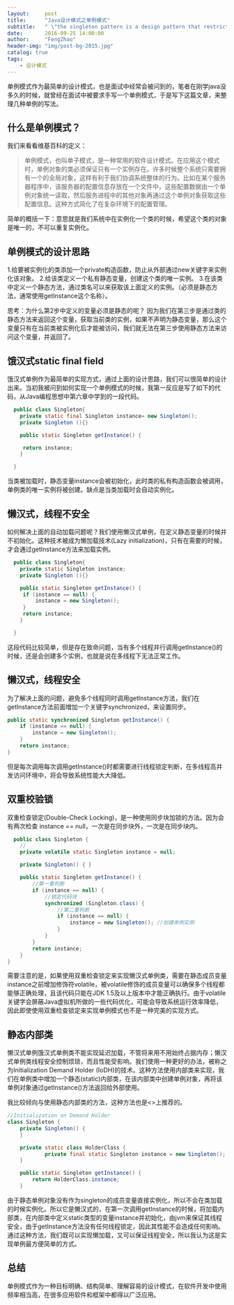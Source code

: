 ```yaml
---
layout:     post
title:      "Java设计模式之单例模式"
subtitle:   " \"the singleton pattern is a design pattern that restricts the instantiation of a class to one object.\""
date:       2016-09-25 14:00:00
author:     "FengZhao"
header-img: "img/post-bg-2015.jpg"
catalog: true
tags:
    - 设计模式
---
```

单例模式作为最简单的设计模式，也是面试中经常会被问到的，笔者在刚学java没多久的时候，就曾经在面试中被要求手写一个单例模式，于是写下这篇文章，来整理几种单例的写法。

## 什么是单例模式？

我们来看看维基百科的定义：

> 单例模式，也叫单子模式，是一种常用的软件设计模式。在应用这个模式时，单例对象的类必须保证只有一个实例存在。许多时候整个系统只需要拥有一个的全局对象，这样有利于我们协调系统整体的行为。比如在某个服务器程序中，该服务器的配置信息存放在一个文件中，这些配置数据由一个单例对象统一读取，然后服务进程中的其他对象再通过这个单例对象获取这些配置信息。这种方式简化了在复杂环境下的配置管理。

简单的概括一下：意思就是我们系统中在实例化一个类的时候，希望这个类的对象是唯一的，不可以重复实例化。

## 单例模式的设计思路

1.给要被实例化的类添加一个private构造函数，防止从外部通过new关键字来实例化该对象。
2.给该类定义一个私有静态变量，创建这个类的唯一实例。
3.在该类中定义一个静态方法，通过类名可以来获取该上面定义的实例。（必须是静态方法，通常使用getInstance这个名称）。

思考：为什么第2步中定义的变量必须是静态的呢？
因为我们在第三步是通过类的静态方法来返回这个变量，获取当前类的实例，如果不声明为静态变量，那么这个变量只有在当前类被实例化后才能被访问，我们就无法在第三步使用静态方法来访问这个变量，并返回了。

## 饿汉式static final field

饿汉式单例作为最简单的实现方式，通过上面的设计思路，我们可以很简单的设计出来。当初我被问到如何实现一个单例模式的时候，我第一反应是写了如下的代码，从Java编程思想中第六章中学到的一段代码。
```java
  public class Singleton{
    private static final Singleton instance= new Singleton();
    private Singleton (){}

    public static Singleton getInstance() {

     return instance;
    }

  }
```
当类被加载时，静态变量instance会被初始化，此时类的私有构造函数会被调用，单例类的唯一实例将被创建。缺点是当类加载时会自动实例化。



## 懒汉式，线程不安全

如何解决上面的自动加载问题呢？我们使用懒汉式单例，在定义静态变量的时候并不初始化。这种技术被成为懒加载技术(Lazy initialization)，只有在需要的时候，才会通过getInstance方法来加载实例。

```java
  public class Singleton{
    private static Singleton instance;
    private Singleton (){}

    public static Singleton getInstance() {
     if (instance == null) {
         instance = new Singleton();
     }
     return instance;
    }

  }
```
这段代码比较简单，但是存在致命问题，当有多个线程并行调用getInstance()的时候，还是会创建多个实例，也就是说在多线程下无法正常工作。

## 懒汉式，线程安全

为了解决上面的问题，避免多个线程同时调用getInstance方法，我们在getInstance方法前面增加一个关键字synchronized，来设置同步。

```java
public static synchronized Singleton getInstance() {
    if (instance == null) {
        instance = new Singleton();
    }
    return instance;
}
```
但是每次调用每次调用getInstance()时都需要进行线程锁定判断，在多线程高并发访问环境中，将会导致系统性能大大降低。

## 双重校验锁

双重检查锁定(Double-Check Locking)，是一种使用同步块加锁的方法。因为会有两次检查 instance == null，一次是在同步块外，一次是在同步块内。

```java
  public class Singleton {   
    //
    private volatile static Singleton instance = null;   

    private Singleton() { }   

    public static Singleton getInstance() {   
        //第一重判断  
        if (instance == null) {  
            //锁定代码块  
            synchronized (Singleton.class) {  
                //第二重判断  
                if (instance == null) {  
                    instance = new Singleton(); //创建单例实例  
                }  
            }  
        }  
        return instance;   
    }  
}
```

需要注意的是，如果使用双重检查锁定来实现懒汉式单例类，需要在静态成员变量instance之前增加修饰符volatile，被volatile修饰的成员变量可以确保多个线程都能够正确处理，且该代码只能在JDK 1.5及以上版本中才能正确执行。由于volatile关键字会屏蔽Java虚拟机所做的一些代码优化，可能会导致系统运行效率降低，因此即使使用双重检查锁定来实现单例模式也不是一种完美的实现方式。

## 静态内部类

懒汉式单例饿汉式单例类不能实现延迟加载，不管将来用不用始终占据内存；懒汉式单例类线程安全控制烦琐，而且性能受影响。我们使用一种更好的办法，被称之为Initialization Demand Holder (IoDH)的技术。这种方法使用内部类来实现，我们在单例类中增加一个静态(static)内部类，在该内部类中创建单例对象，再将该单例对象通过getInstance()方法返回给外部使用。

我比较倾向与使用静态内部类的方法，这种方法也是<<Effective Java>>上推荐的。

```java
//Initialization on Demand Holder  
class Singleton {  
    private Singleton() {  
    }  

    private static class HolderClass {  
            private final static Singleton instance = new Singleton();  
    }  

    public static Singleton getInstance() {  
        return HolderClass.instance;  
    }  
```

由于静态单例对象没有作为singleton的成员变量直接实例化，所以不会在类加载的时候实例化。所以它是懒汉式的，在第一次调用getInstance的时候，将加载内部类，在内部类中定义static类型的变量instance并初始化，由jvm来保证其线程安全，由于getInstance方法没有任何线程锁定，因此其性能不会造成任何影响。通过这种方法，我们既可以实现懒加载，又可以保证线程安全，所以我认为这是实现单例最方便简单的方式。

## 总结

单例模式作为一种目标明确、结构简单、理解容易的设计模式，在软件开发中使用频率相当高，在很多应用软件和框架中都得以广泛应用。
